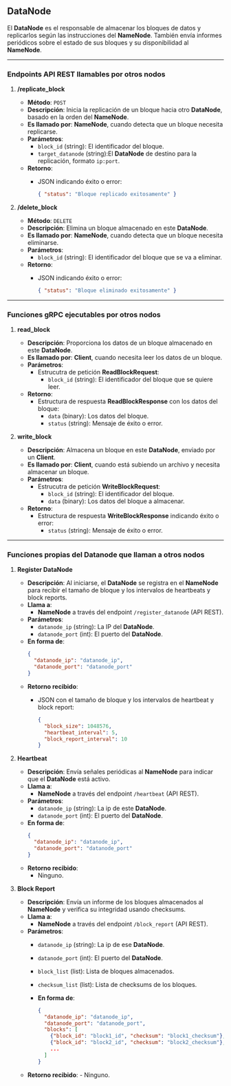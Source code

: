 ## **DataNode**

El **DataNode** es el responsable de almacenar los bloques de datos y replicarlos según las instrucciones del **NameNode**. También envía informes periódicos sobre el estado de sus bloques y su disponibilidad al **NameNode**.

---

### **Endpoints API REST llamables por otros nodos**

1. **/replicate_block**
   - **Método**: `POST`
   - **Descripción**: Inicia la replicación de un bloque hacia otro **DataNode**, basado en la orden del **NameNode**.
   - **Es llamado por**: **NameNode**, cuando detecta que un bloque necesita replicarse.
   - **Parámetros**:
     - `block_id` (string): El identificador del bloque.
     - `target_datanode` (string):El **DataNode** de destino para la replicación, formato `ip:port`.
   - **Retorno**:
     - JSON indicando éxito o error:

       ```json
       { "status": "Bloque replicado exitosamente" }
       ```

2. **/delete_block**
   - **Método**: `DELETE`
   - **Descripción**: Elimina un bloque almacenado en este **DataNode**.
   - **Es llamado por**: **NameNode**, cuando detecta que un bloque necesita eliminarse.
   - **Parámetros**:
     - `block_id` (string): El identificador del bloque que se va a eliminar.
   - **Retorno**:
     - JSON indicando éxito o error:

       ```json
       { "status": "Bloque eliminado exitosamente" }
       ```

---

### **Funciones gRPC ejecutables por otros nodos**

1. **read_block**
   - **Descripción**: Proporciona los datos de un bloque almacenado en este **DataNode**.
   - **Es llamado por**: **Client**, cuando necesita leer los datos de un bloque.
   - **Parámetros**:
     - Estrucutra de petición **ReadBlockRequest**:
       - `block_id` (string): El identificador del bloque que se quiere leer.
   - **Retorno**:
     - Estructura de respuesta **ReadBlockResponse** con los datos del bloque:
        - `data` (binary): Los datos del bloque.
        - `status` (string): Mensaje de éxito o error.

2. **write_block**
   - **Descripción**: Almacena un bloque en este **DataNode**, enviado por un **Client**.
   - **Es llamado por**: **Client**, cuando está subiendo un archivo y necesita almacenar un bloque.
   - **Parámetros**:
     - Estrucutra de petición **WriteBlockRequest**:
       - `block_id` (string): El identificador del bloque.
       - `data` (binary): Los datos del bloque a almacenar.
   - **Retorno**:
     - Estructura de respuesta **WriteBlockResponse** indicando éxito o error:
       - `status` (string): Mensaje de éxito o error.

---

### **Funciones propias del Datanode que llaman a otros nodos**

1. **Register DataNode**
   - **Descripción**: Al iniciarse, el **DataNode** se registra en el **NameNode** para recibir el tamaño de bloque y los intervalos de heartbeats y block reports.
   - **Llama a**:
     - **NameNode** a través del endpoint `/register_datanode` (API REST).
   - **Parámetros**:
     - `datanode_ip` (string): La IP del **DataNode**.
     - `datanode_port` (int): El puerto del **DataNode**.
   - **En forma de**:
      ```json
      {
        "datanode_ip": "datanode_ip",
        "datanode_port": "datanode_port"
      }
      ```
   - **Retorno recibido**:
     - JSON con el tamaño de bloque y los intervalos de heartbeat y block report:

       ```json
       {
         "block_size": 1048576,
         "heartbeat_interval": 5,
         "block_report_interval": 10
       }
       ```

2. **Heartbeat**
   - **Descripción**: Envía señales periódicas al **NameNode** para indicar que el **DataNode** está activo.
   - **Llama a**:
     - **NameNode** a través del endpoint `/heartbeat` (API REST).
   - **Parámetros**:
     - `datanode_ip` (string): La ip de este **DataNode**.
     - `datanode_port` (int): El puerto del **DataNode**.
   - **En forma de**:
      ```json
      {
        "datanode_ip": "datanode_ip",
        "datanode_port": "datanode_port"
      }
      ```
   - **Retorno recibido**:
     - Ninguno.

3. **Block Report**
   - **Descripción**: Envía un informe de los bloques almacenados al **NameNode** y verifica su integridad usando checksums.
   - **Llama a**:
     - **NameNode** a través del endpoint `/block_report` (API REST).
   - **Parámetros**:
     - `datanode_ip` (string): La ip de ese **DataNode**.
     - `datanode_port` (int): El puerto del **DataNode**.
     - `block_list` (list): Lista de bloques almacenados.
     - `checksum_list` (list): Lista de checksums de los bloques.
     - **En forma de**:

        ```json
        {
          "datanode_ip": "datanode_ip",
          "datanode_port": "datanode_port",
          "blocks": [
            {"block_id": "block1_id", "checksum": "block1_checksum"},
            {"block_id": "block2_id", "checksum": "block2_checksum"},
            ...
          ]
        }
        ```
   - **Retorno recibido**: - Ninguno.
